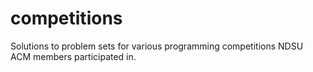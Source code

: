 competitions
============

Solutions to problem sets for various programming competitions NDSU ACM members participated in.
